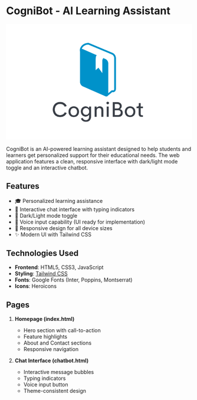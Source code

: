 # CogniBot - AI Learning Assistant

![CogniBot Logo](cognibot-logo.png)

CogniBot is an AI-powered learning assistant designed to help students and learners get personalized support for their educational needs. The web application features a clean, responsive interface with dark/light mode toggle and an interactive chatbot.

## Features

- 🎓 Personalized learning assistance
- 💬 Interactive chat interface with typing indicators
- 🌙 Dark/Light mode toggle
- 🎤 Voice input capability (UI ready for implementation)
- 📱 Responsive design for all device sizes
- ✨ Modern UI with Tailwind CSS

## Technologies Used

- **Frontend**: HTML5, CSS3, JavaScript
- **Styling**: [Tailwind CSS](https://tailwindcss.com/)
- **Fonts**: Google Fonts (Inter, Poppins, Montserrat)
- **Icons**: Heroicons

## Pages

1. **Homepage (index.html)**
   - Hero section with call-to-action
   - Feature highlights
   - About and Contact sections
   - Responsive navigation

2. **Chat Interface (chatbot.html)**
   - Interactive message bubbles
   - Typing indicators
   - Voice input button
   - Theme-consistent design
